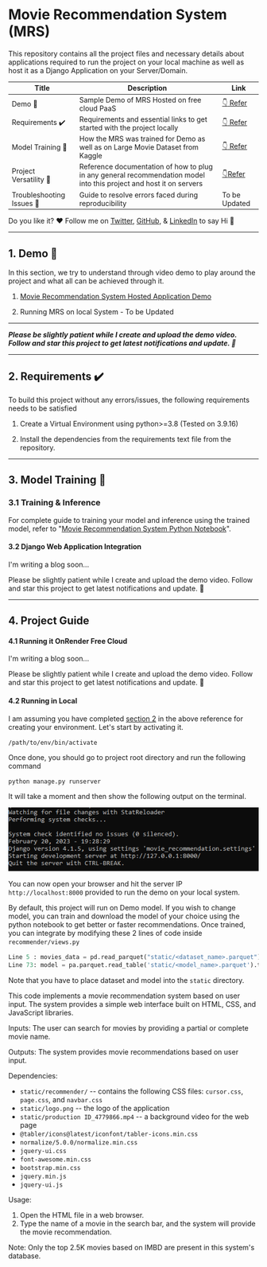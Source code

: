 # Movie Recommendation System (MRS)

This repository contains all the project files and necessary details about applications required to run the project on your local machine as well as host it as a Django Application on your Server/Domain.

| Title                                    | Description                                                                                                         | Link                                                                                                                       |
| ---------------------------------------- | ------------------------------------------------------------------------------------------------------------------- | -------------------------------------------------------------------------------------------------------------------------- |
| Demo :movie_camera:                      | Sample Demo of MRS Hosted on free cloud PaaS                                                                        | [:point_down: Refer](https://github.com/inboxpraveen/movie-recommendation-system#1-demo-movie_camera)                      |
| Requirements :heavy_check_mark:          | Requirements and essential links to get started with the project locally                                            | [:point_down: Refer](https://github.com/inboxpraveen/movie-recommendation-system#2-requirements-heavy_check_mark)          |
| Model Training :small_red_triangle_down: | How the MRS was trained for Demo as well as on Large Movie Dataset from Kaggle                                      | [:point_down: Refer](https://github.com/inboxpraveen/movie-recommendation-system#3-model-training-small_red_triangle_down) |
| Project Versatility :page_with_curl:     | Reference documentation of how to plug in any general recommendation model into this project and host it on servers | [:point_down:Refer](https://github.com/inboxpraveen/movie-recommendation-system#4-project-guide)                           |
| Troubleshooting Issues :muscle:          | Guide to resolve errors faced during reproducibility                                                                | To be Updated                                                                                                              |

Do you like it? :heart: Follow me on [Twitter](https://twitter.com/InboxPraveen), [GitHub](https://github.com/inboxpraveen), & [LinkedIn](https://www.linkedin.com/in/praveen-kumar-inbox/) to say Hi :wave:

<hr>

## 1. Demo :movie_camera:

In this section, we try to understand through video demo to play around the project and what all can be achieved through it.

1. [Movie Recommendation System Hosted Application Demo](https://movie-recommendation-8g56.onrender.com/)

2. Running MRS on local System - To be Updated

____

***Please be slightly patient while I create and upload the demo video. Follow and star this project to get latest notifications and update. :raised_hands:***

<hr>

## 2. Requirements :heavy_check_mark:

To build this project without any errors/issues, the following requirements needs to be satisfied

1. Create a Virtual Environment using python>=3.8 (Tested on 3.9.16)

2. Install the dependencies from the requirements text file from the repository.

<hr>

## 3. Model Training :small_red_triangle_down:

### 3.1 Training & Inference

For complete guide to training your model and inference using the trained model, refer to "[Movie Recommendation System Python Notebook](https://github.com/inboxpraveen/movie-recommendation-system/blob/master/Movie_Recommendation_System_Complete_Guide.ipynb)".

#### 3.2 Django Web Application Integration

I'm writing a blog soon...

Please be slightly patient while I create and upload the demo video. Follow and star this project to get latest notifications and update. :raised_hands:

<hr>

## 4. Project Guide

#### 4.1 Running it OnRender Free Cloud

I'm writing a blog soon...

Please be slightly patient while I create and upload the demo video. Follow and star this project to get latest notifications and update. :raised_hands:

#### 4.2 Running in Local

I am assuming you have completed [section 2](https://github.com/inboxpraveen/movie-recommendation-system#2-requirements-heavy_check_mark) in the above reference for creating your environment. Let's start by activating it.

```shell
/path/to/env/bin/activate
```

Once done, you should go to project root directory and run the following command

```she
python manage.py runserver
```

It will take a moment and then show the following output on the terminal.

<img title="" src="./readme_images/runserver_demo.png" alt="">

You can now open your browser and hit the server IP `http://localhost:8000` provided to run the demo on your local system. 

By default, this project will run on Demo model. If you wish to change model, you can train and download the model of your choice using the python notebook to get better or faster recommendations. Once trained, you can integrate by modifying these 2 lines of code inside `recommender/views.py`

```python
Line 5 : movies_data = pd.read_parquet("static/<dataset_name>.parquet")
Line 73: model = pa.parquet.read_table('static/<model_name>.parquet').to_pandas()
```

Note that you have to place dataset and model into the `static` directory.


This code implements a movie recommendation system based on user input. The system provides a simple web interface built on HTML, CSS, and JavaScript libraries. 

Inputs: The user can search for movies by providing a partial or complete movie name. 

Outputs: The system provides movie recommendations based on user input. 

Dependencies: 

* `static/recommender/` -- contains the following CSS files: `cursor.css`, `page.css`, and `navbar.css`
* `static/logo.png` -- the logo of the application
* `static/production ID_4779866.mp4` -- a background video for the web page
* `@tabler/icons@latest/iconfont/tabler-icons.min.css`
* `normalize/5.0.0/normalize.min.css`
* `jquery-ui.css`
* `font-awesome.min.css`
* `bootstrap.min.css`
* `jquery.min.js`
* `jquery-ui.js`

Usage:

1. Open the HTML file in a web browser.
2. Type the name of a movie in the search bar, and the system will provide the movie recommendation. 

Note: Only the top 2.5K movies based on IMBD are present in this system's database.